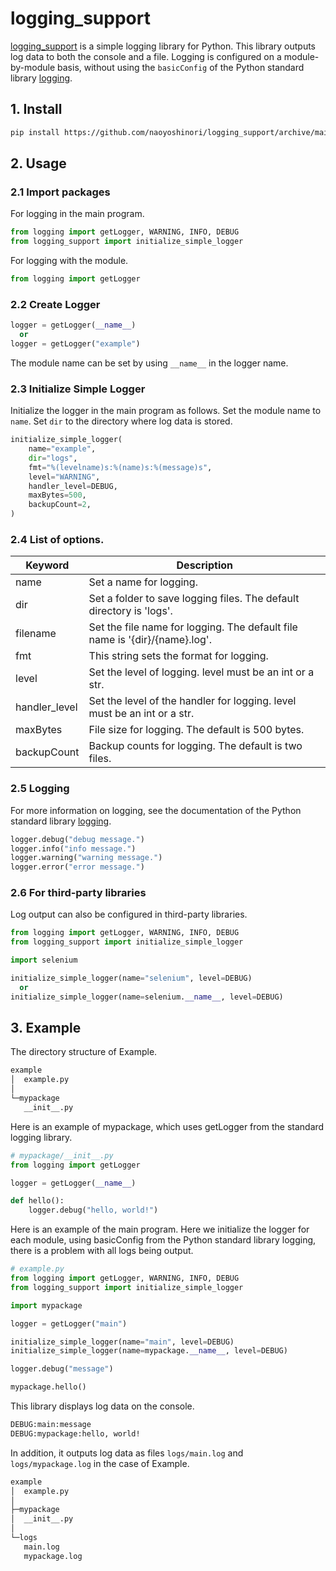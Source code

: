 # logging_support

[logging_support](https://github.com/naoyoshinori/logging_support) is a simple logging library for Python. This library outputs log data to both the console and a file. Logging is configured on a module-by-module basis, without using the `basicConfig` of the Python standard library [logging](https://docs.python.org/3/library/logging.html).

## 1. Install

```bash
pip install https://github.com/naoyoshinori/logging_support/archive/main.zip
```

## 2. Usage

### 2.1 Import packages

For logging in the main program.

```python
from logging import getLogger, WARNING, INFO, DEBUG
from logging_support import initialize_simple_logger
```

For logging with the module.

```python
from logging import getLogger
```

### 2.2 Create Logger

```python
logger = getLogger(__name__)
  or
logger = getLogger("example")
```

The module name can be set by using `__name__` in the logger name.

### 2.3 Initialize Simple Logger

Initialize the logger in the main program as follows. Set the module name to `name`. Set `dir` to the directory where log data is stored.


```python
initialize_simple_logger(
    name="example",
    dir="logs",
    fmt="%(levelname)s:%(name)s:%(message)s",
    level="WARNING",
    handler_level=DEBUG,
    maxBytes=500,
    backupCount=2,
)
```

### 2.4 List of options.

| Keyword | Description |
|---|---|
| name | Set a name for logging. |
| dir | Set a folder to save logging files. The default directory is 'logs'. |
| filename | Set the file name for logging. The default file name is '{dir}/{name}.log'. |
| fmt | This string sets the format for logging. |
| level | Set the level of logging. level must be an int or a str. |
| handler_level | Set the level of the handler for logging. level must be an int or a str. |
| maxBytes | File size for logging. The default is 500 bytes. |
| backupCount | Backup counts for logging. The default is two files. |

### 2.5 Logging

For more information on logging, see the documentation of the Python standard library [logging](https://docs.python.org/3/library/logging.html).

```python
logger.debug("debug message.")
logger.info("info message.")
logger.warning("warning message.")
logger.error("error message.")
```

### 2.6 For third-party libraries

Log output can also be configured in third-party libraries.

```python
from logging import getLogger, WARNING, INFO, DEBUG
from logging_support import initialize_simple_logger

import selenium

initialize_simple_logger(name="selenium", level=DEBUG)
  or
initialize_simple_logger(name=selenium.__name__, level=DEBUG)
```

## 3. Example

The directory structure of Example.

```bash
example
│  example.py
│  
└─mypackage
   __init__.py
```

Here is an example of mypackage, which uses getLogger from the standard logging library.

```python
# mypackage/__init__.py
from logging import getLogger

logger = getLogger(__name__)

def hello():
    logger.debug("hello, world!")
```

Here is an example of the main program. Here we initialize the logger for each module, using basicConfig from the Python standard library logging, there is a problem with all logs being output.

```python
# example.py
from logging import getLogger, WARNING, INFO, DEBUG
from logging_support import initialize_simple_logger

import mypackage

logger = getLogger("main")

initialize_simple_logger(name="main", level=DEBUG)
initialize_simple_logger(name=mypackage.__name__, level=DEBUG)

logger.debug("message")

mypackage.hello()
```

This library displays log data on the console.

```bash
DEBUG:main:message
DEBUG:mypackage:hello, world!
```

In addition, it outputs log data as files `logs/main.log` and `logs/mypackage.log` in the case of Example.

```bash
example
│  example.py
│  
├─mypackage
│  __init__.py
│      
└─logs
   main.log
   mypackage.log
```
